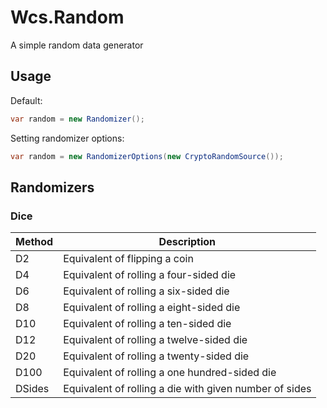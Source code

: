 # Wcs.Random
A simple random data generator

## Usage

Default:

```csharp
var random = new Randomizer();
```

Setting randomizer options:

```csharp
var random = new RandomizerOptions(new CryptoRandomSource());
```

## Randomizers

### Dice

| Method | Description                                            |
|--------|--------------------------------------------------------|
| D2     | Equivalent of flipping a coin                          |
| D4     | Equivalent of rolling a four-sided die                 |
| D6     | Equivalent of rolling a six-sided die                  |
| D8     | Equivalent of rolling a eight-sided die                |
| D10    | Equivalent of rolling a ten-sided die                  |
| D12    | Equivalent of rolling a twelve-sided die               |
| D20    | Equivalent of rolling a twenty-sided die               |
| D100   | Equivalent of rolling a one hundred-sided die          |
| DSides | Equivalent of rolling a die with given number of sides |
